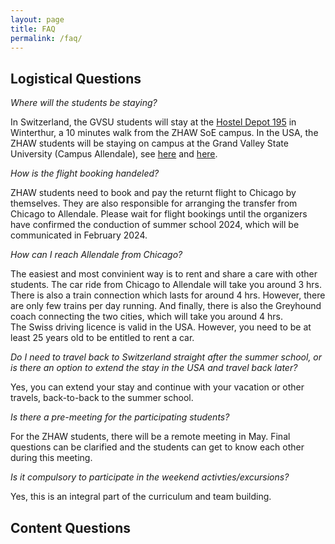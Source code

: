 ```yaml
---
layout: page
title: FAQ
permalink: /faq/
---
```



## Logistical Questions
*Where will the students be staying?*

In Switzerland, the GVSU students will stay at the [Hostel Depot 195](https://depot195.ch/en/home-en/) in Winterthur, a 10 minutes walk from the ZHAW SoE campus.
In the USA, the ZHAW students will be staying on campus at the Grand Valley State University (Campus Allendale), see [here](https://grandvalleystate.university-tour.com/virtual-tour/main-campus#Murray%20and%20Van%20Steeland%20Apartments) and [here](https://www.gvsu.edu/housing/).

*How is the flight booking handeled?*

ZHAW students need to book and pay the returnt flight to Chicago by themselves. They are also responsible for arranging the transfer from Chicago to Allendale. Please wait for flight bookings until the organizers have confirmed the conduction of summer school 2024, which will be communicated in February 2024.

*How can I reach Allendale from Chicago?*

The easiest and most convinient way is to rent and share a care with other students. The car ride from Chicago to Allendale will take you around 3 hrs. There is also a train connection which lasts for around 4 hrs. However, there are only few trains per day running. And finally, there is also the  Greyhound coach connecting the two cities, which will take you around 4 hrs.  
The Swiss driving licence is valid in the USA. However, you need to be at least 25 years old to be entitled to rent a car.

*Do I need to travel back to Switzerland straight after the summer school, or is there an option to extend the stay in the USA and travel back later?*

Yes, you can extend your stay and continue with your vacation or other travels, back-to-back to the summer school.

*Is there a pre-meeting for the participating students?*

For the ZHAW students, there will be a remote meeting in May. Final questions can be clarified and the students can get to know each other during this meeting.

*Is it compulsory to participate in the weekend activties/excursions?*

Yes, this is an integral part of the curriculum and team building.

## Content Questions
